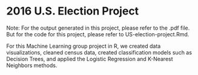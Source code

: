 # 2016 U.S. Election Project

Note: For the output generated in this project, please refer to the .pdf file. But for the code for this project, please refer to US-election-project.Rmd.

For this Machine Learning group project in R, we created data visualizations, cleaned census data, created classification models such as Decision Trees, and applied the Logistic Regression and K-Nearest Neighbors methods.
